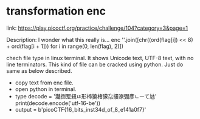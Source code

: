 # transformation enc
link: https://play.picoctf.org/practice/challenge/104?category=3&page=1


Description:
I wonder what this really is... enc ''.join([chr((ord(flag[i]) << 8) + ord(flag[i + 1])) for i in range(0, len(flag), 2)])


chech file type in linux terminal. It shows Unicode text, UTF-8 text, with no line terminators.
This kind of file can be cracked using python. Just do same as below described.


* copy text from enc file.
* open python in terminal.
* type 
    decode = '灩捯䍔䙻ㄶ形楴獟楮獴㌴摟潦弸彥ㄴㅡて㝽'
    print(decode.encode('utf-16-be'))
* output = b'picoCTF{16_bits_inst34d_of_8_e141a0f7}'
